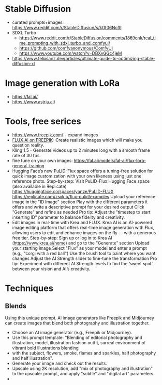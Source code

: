 # Stable Diffusion 
* curated prompts+images: https://www.reddit.com/r/StableDiffusion/s/kOt06Noftl
* SDXL Turbo
  * https://www.reddit.com/r/StableDiffusion/comments/1869cnk/real_time_prompting_with_sdxl_turbo_and_comfyui/
  * https://github.com/comfyanonymous/ComfyUI
  * https://www.youtube.com/watch?v=DBXvGGc4jeM
* https://www.felixsanz.dev/articles/ultimate-guide-to-optimizing-stable-diffusion-xl

# Image generation with LoRa
* https://fal.ai/
* https://www.astria.ai/

# Tools, free serices
* https://www.freepik.com/ - expand images
 * [FLUX AI on FREEPIK](https://link.mail.beehiiv.com/ss/c/u001.nk4qDcNtx0o7ZcXaSg5zuNGchgT8L4kg2f_ThDfLwmk8Or8SWjnIBl5Dxga5o8VN_8noC7ro7H0u3rGZMo1KSkeidf7khAosni7Aiuu0jAWjY_K7lZA8Z8Gv0X5eN434qzzc_xLrVu0vK0SJHzJTF_mplVVYPGKPiJm9p2adCs6l-zMW5eE7o2ISSGeBJBtiHXQ2IGl5x1RBDZn9vB-uRFc6REMeLAyRTVu6Rbvjqc2GHbIOT)- Create realistic images which will make you question reality. 
* Kling 1.5 - Generate videos up to 2 minutes long with a smooth frame rate of 30 fps.
* fine tune on your own images: https://fal.ai/models/fal-ai/flux-lora-general-training
* Hugging Face’s new PuLID-Flux space offers a tuning-free solution for quick image customization with your own likeness using just one reference photo.
Step-by-step:
Visit PuLID-Flux Hugging Face space (also available in Replicate) 
https://huggingface.co/spaces/yanze/PuLID-FLUX
https://replicate.com/zsxkib/flux-pulid/examples
Upload your reference image in the "ID Image" section
Play with the different parameters it offers and write a descriptive prompt for your desired output
Click "Generate" and refine as needed
Pro tip: Adjust the "timestep to start inserting ID" parameter to balance fidelity and creativity.
* Edit images in real-time with Krea and FLUX. Krea AI is an AI-powered image editing platform that offers real-time image generation with Flux, allowing users to edit and enhance images on the fly — with a generous free tier.
Step-by-step:
Sign up or log in to Krea AI (https://www.krea.ai/home) and go to the "Generate" section
Upload your starting image
Select "Flux" as your model and enter a prompt (e.g., "corgi with a red ball")
Use the brush tool to paint where you want changes
Adjust the AI Strength slider to fine-tune the transformation
Pro tip: Experiment with different AI Strength levels to find the ‘sweet spot’ between your vision and AI’s creativity.


# Techniques
## Blends
Using this unique prompt, AI image generators like Freepik and Midjourney can create images that blend both photography and illustration together.

* Choose an AI image generator (e.g., Freepik or Midjourney).
* Use this prompt template: "Blending of editorial photography and illustration, model, illustration fashion outfit, surreal environment of vibrant bold illustrations blending 
* with the subject, flowers, smoke, flames and sparkles, half photography and half illustration".
* Generate your image and check out the results.
* Upscale using 2K resolution, add "mix of photography and illustration" to the upscaler prompt, and apply "subtle" and "digital art" parameters.
* 

